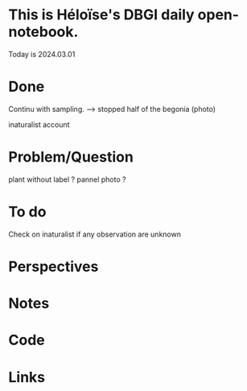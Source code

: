 # This is Héloïse's DBGI daily open-notebook.

Today is 2024.03.01

# Done
Continu with sampling.
--> stopped half of the begonia (photo)

inaturalist account  
# Problem/Question
plant without label ? pannel photo ? 

# To do 
Check on inaturalist if any observation are unknown 
# Perspectives

# Notes

# Code

# Links